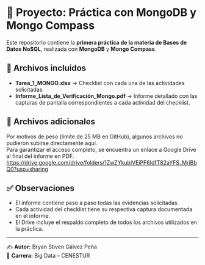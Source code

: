 # 📌 Proyecto: Práctica con MongoDB y Mongo Compass

Este repositorio contiene la **primera práctica de la materia de Bases de Datos NoSQL**, realizada con **MongoDB** y **Mongo Compass**.

## 📂 Archivos incluidos
- **Tarea_1_MONGO.xlsx** → Checklist con cada una de las actividades solicitadas.
- **Informe_Lista_de_Verificación_Mongo.pdf** → Informe detallado con las capturas de pantalla correspondientes a cada actividad del checklist.

## 🔗 Archivos adicionales
Por motivos de peso (límite de 25 MB en GitHub), algunos archivos no pudieron subirse directamente aquí.  
Para garantizar el acceso completo, se encuentra un enlace a Google Drive al final del informe en PDF.
https://drive.google.com/drive/folders/1ZwZYkublVEiPF6IdfT82aYFS_MriBbQ0?usp=sharing

## ✅ Observaciones
- El informe contiene paso a paso todas las evidencias solicitadas.
- Cada actividad del checklist tiene su respectiva captura documentada en el informe.
- El Drive incluye el respaldo completo de todos los archivos utilizados en la práctica.

---
✍️ **Autor:** Bryan Stiven Gálvez Peña  
📖 **Carrera:** Big Data – CENESTUR  
